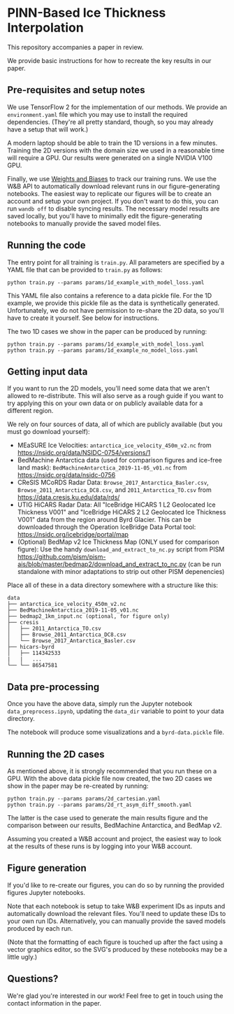# PINN-Based Ice Thickness Interpolation

This repository accompanies a paper in review.

We provide basic instructions for how to recreate the key results in our paper.

## Pre-requisites and setup notes

We use TensorFlow 2 for the implementation of our methods. We provide an `environment.yaml` file which you may use to install the required dependencies. (They're all pretty standard, though, so you may already have a setup that will work.)

A modern laptop should be able to train the 1D versions in a few minutes. Training the 2D versions with the domain size we used in a reasonable time will require a GPU. Our results were generated on a single NVIDIA V100 GPU.

Finally, we use [Weights and Biases](https://wandb.ai/) to track our training runs. We use the W&B API to automatically download relevant runs in our figure-generating notebooks. The easiest way to replicate our figures will be to create an account and setup your own project. If you don't want to do this, you can run `wandb off` to disable syncing results. The necessary model results are saved locally, but you'll have to minimally edit the figure-generating notebooks to manually provide the saved model files.

## Running the code

The entry point for all training is `train.py`. All parameters are specified by a YAML file that can be provided to `train.py` as follows:

`python train.py --params params/1d_example_with_model_loss.yaml`

This YAML file also contains a reference to a data pickle file. For the 1D example, we provide this pickle file as the data is synthetically generated. Unfortunately, we do not have permission to re-share the 2D data, so you'll have to create it yourself. See below for instructions.

The two 1D cases we show in the paper can be produced by running:

```
python train.py --params params/1d_example_with_model_loss.yaml
python train.py --params params/1d_example_no_model_loss.yaml
```

## Getting input data

If you want to run the 2D models, you'll need some data that we aren't allowed to re-distribute. This will also serve as a rough guide if you want to try applying this on your own data or on publicly available data for a different region.

We rely on four sources of data, all of which are publicly available (but you must go download yourself):

* MEaSURE Ice Velocities: `antarctica_ice_velocity_450m_v2.nc` from https://nsidc.org/data/NSIDC-0754/versions/1
* BedMachine Antarctica data (used for comparison figures and ice-free land mask): `BedMachineAntarctica_2019-11-05_v01.nc` from https://nsidc.org/data/nsidc-0756
* CReSIS MCoRDS Radar Data: `Browse_2017_Antarctica_Basler.csv`, `Browse_2011_Antarctica_DC8.csv`, and `2011_Antarctica_TO.csv` from https://data.cresis.ku.edu/data/rds/
* UTIG HiCARS Radar Data: All "IceBridge HiCARS 1 L2 Geolocated Ice Thickness V001" and "IceBridge HiCARS 2 L2 Geolocated Ice Thickness V001" data from the region around Byrd Glacier. This can be downloaded through the Operation IceBridge Data Portal tool: https://nsidc.org/icebridge/portal/map
* (Optional) BedMap v2 Ice Thickness Map (ONLY used for comparison figure): Use the handy `download_and_extract_to_nc.py` script from PISM https://github.com/pism/pism-ais/blob/master/bedmap2/download_and_extract_to_nc.py (can be run standalone with minor adaptations to strip out other PISM depenencies)

Place all of these in a data directory somewhere with a structure like this:

```
data
├── antarctica_ice_velocity_450m_v2.nc
├── BedMachineAntarctica_2019-11-05_v01.nc
├── bedmap2_1km_input.nc (optional, for figure only)
├── cresis
│   ├── 2011_Antarctica_TO.csv
│   ├── Browse_2011_Antarctica_DC8.csv
│   └── Browse_2017_Antarctica_Basler.csv
├── hicars-byrd
│   ├── 114342533
|   |   ...
└── └── 86547581
```

## Data pre-processing

Once you have the above data, simply run the Jupyter notebook `data_preprocess.ipynb`, updating the `data_dir` variable to point to your data directory.

The notebook will produce some visualizations and a `byrd-data.pickle` file.

## Running the 2D cases

As mentioned above, it is strongly recommended that you run these on a GPU. With the above data pickle file now created, the two 2D cases we show in the paper may be re-created by running:

```
python train.py --params params/2d_cartesian.yaml
python train.py --params params/2d_rt_asym_diff_smooth.yaml
```

The latter is the case used to generate the main results figure and the comparison between our results, BedMachine Antarctica, and BedMap v2.

Assuming you created a W&B account and project, the easiest way to look at the results of these runs is by logging into your W&B account.

## Figure generation

If you'd like to re-create our figures, you can do so by running the provided figures Jupyter notebooks.

Note that each notebook is setup to take W&B experiment IDs as inputs and automatically download the relevant files. You'll need to update these IDs to your own run IDs. Alternatively, you can manually provide the saved models produced by each run.

(Note that the formatting of each figure is touched up after the fact using a vector graphics editor, so the SVG's produced by these notebooks may be a little ugly.)

## Questions?

We're glad you're interested in our work! Feel free to get in touch using the contact information in the paper.
